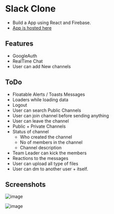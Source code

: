 # Slack Clone
- Build a App using React and Firebase.
- [App is hosted here](https://slack-clone-7f109.web.app)

## Features
- GoogleAuth
- RealTime Chat
- User can add New channels

## ToDo
- Floatable Alerts / Toasts Messages
- Loaders while loading data
- Logout
- User can search Public Channels
- User can join channel before sending anything
- User can leave the channel
- Public + Private Channels
- Status of channel
    - Who created the channel
    - No of members in the channel
    - Channel description
- Team Leader can kick the members
- Reactions to the messages
- User can upload all type of files
- User can dm to another user + itself.

## Screenshots
![image](https://user-images.githubusercontent.com/55072922/216832571-ea980bee-fdd4-4182-9a8c-d537fb9abd34.png)

![image](https://user-images.githubusercontent.com/55072922/216832649-f638050b-3f03-479c-86ec-4c4ca59e43ea.png)
